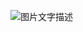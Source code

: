 ![图片文字描述]([图片链接](https://github.com/GKQ123-eng/College-Physics/edit/main/%E3%80%90%E5%93%B2%E9%A3%8E%E5%A3%81%E7%BA%B8%E3%80%912024-09-28%2023_18_56.png))
